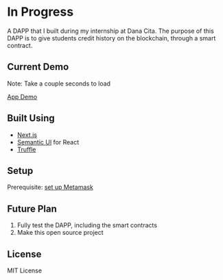 # In Progress

A DAPP that I built during my internship at Dana Cita. The purpose of this DAPP is to give students credit history on the blockchain, through a smart contract.

## Current Demo

Note: Take a couple seconds to load

[App Demo](https://creditdapp.herokuapp.com/)

## Built Using

-   [Next.js](https://nextjs.org/)
-   [Semantic UI](https://react.semantic-ui.com/) for React
-   [Truffle](https://truffleframework.com/)

## Setup

Prerequisite: [set up Metamask](https://medium.com/@alias_73214/guide-how-to-setup-metamask-d2ee6e212a3e)

## Future Plan

1.  Fully test the DAPP, including the smart contracts
2.  Make this open source project

## License

MIT License

